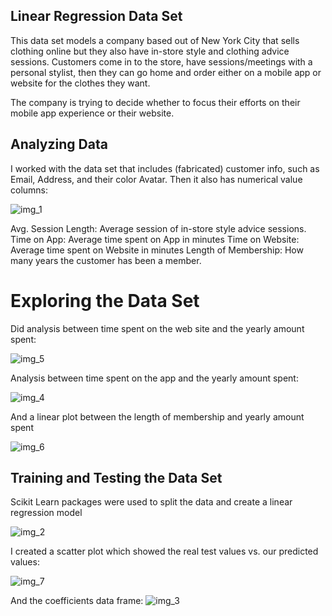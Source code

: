 ## Linear Regression Data Set

This data set models a company based out of New York City that sells clothing online but they also have in-store style and clothing advice sessions. Customers come in to the store, have sessions/meetings with a personal stylist, then they can go home and order either on a mobile app or website for the clothes they want.

The company is trying to decide whether to focus their efforts on their mobile app experience or their website.

## Analyzing Data

I worked with the data set that includes (fabricated) customer info, such as Email, Address, and their color Avatar. Then it also has numerical value columns:

![img_1](https://user-images.githubusercontent.com/33237727/41071114-540939a6-69c4-11e8-9fe8-8c12a1d13ead.JPG)

Avg. Session Length: Average session of in-store style advice sessions.
Time on App: Average time spent on App in minutes
Time on Website: Average time spent on Website in minutes
Length of Membership: How many years the customer has been a member.

# Exploring the Data Set

Did analysis between time spent on the web site and the yearly amount spent:

![img_5](https://user-images.githubusercontent.com/33237727/41071120-58293e28-69c4-11e8-8fa5-2c1654599f40.JPG)

Analysis between time spent on the app and the yearly amount spent:

![img_4](https://user-images.githubusercontent.com/33237727/41071118-573061f4-69c4-11e8-8098-f10d13caae9e.JPG)

And a linear plot between the length of membership and yearly amount spent

![img_6](https://user-images.githubusercontent.com/33237727/41071122-59326092-69c4-11e8-84f9-c7984783a1ae.JPG)

## Training and Testing the Data Set

Scikit Learn packages were used to split the data and create a linear regression model

![img_2](https://user-images.githubusercontent.com/33237727/41071115-551e0eac-69c4-11e8-8ccb-7a541abf1450.JPG)

I created a scatter plot which showed the real test values vs. our predicted values:

![img_7](https://user-images.githubusercontent.com/33237727/41071123-5a1f899e-69c4-11e8-9389-fe3a86e932f0.JPG)

And the coefficients data frame:
![img_3](https://user-images.githubusercontent.com/33237727/41071117-561b8636-69c4-11e8-9448-2ac0b8a79695.JPG)
